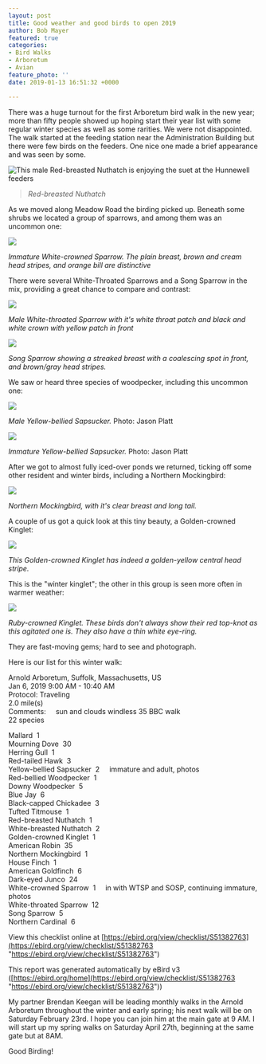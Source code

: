 ```yaml
---
layout: post
title: Good weather and good birds to open 2019
author: Bob Mayer
featured: true
categories:
- Bird Walks
- Arboretum
- Avian
feature_photo: ''
date: 2019-01-13 16:51:32 +0000

---
```

There was a huge turnout for the first Arboretum bird walk in the new year; more than fifty people showed up hoping start their year list with some regular winter species as well as some rarities.  We were not disappointed.   The walk started at the feeding station near the Administration Building but there were few birds on the feeders. One nice one made a brief appearance and was seen by some.

![This male Red-breasted Nuthatch is enjoying the suet at the Hunnewell feeders](/images/P1150212.jpg "Red-breasted Nuthatch")

> _Red-breasted Nuthatch_

As we moved along Meadow Road the birding picked up. Beneath some shrubs we located a group of sparrows, and among them was an uncommon one:

![](/images/P1050933.jpg)

_Immature White-crowned Sparrow. The plain breast, brown and cream head stripes, and orange bill are distinctive_

There were several White-Throated Sparrows and a Song Sparrow in the mix, providing a great  chance to compare and contrast:

![](/images/2016/04/P1110340.jpg)

_Male White-throated Sparrow with it's white throat patch and black and white crown with yellow patch in front_

![](/images/P1280094.jpg)

_Song Sparrow showing a streaked breast with a coalescing spot in front, and brown/gray head stripes._

We saw or heard three species of woodpecker, including this uncommon one:

![](/images/133485821.jpg)

_Male Yellow-bellied Sapsucker._ Photo: Jason Platt

![](/images/133485751.jpg)

_Immature Yellow-bellied Sapsucker._ Photo: Jason Platt

After we got to almost fully iced-over ponds we returned, ticking off some other resident and winter birds, including a Northern Mockingbird:

![](/images/P1150229.jpg)

_Northern Mockingbird, with it's clear breast and long tail._

A couple of us got a quick look at this tiny beauty, a Golden-crowned Kinglet:

![](/images/P1150439.jpg)

_This Golden-crowned Kinglet has indeed a golden-yellow central head stripe._

This is the "winter kinglet"; the other in this group is seen more often in warmer weather:

![](/images/P1010930.jpg)

_Ruby-crowned Kinglet. These  birds don't always show their red top-knot as this agitated one is. They also have a thin white eye-ring._

They are fast-moving gems; hard to see and photograph.

Here is our list for this winter walk:

Arnold Arboretum, Suffolk, Massachusetts, US  
Jan 6, 2019 9:00 AM - 10:40 AM  
Protocol: Traveling  
2\.0 mile(s)  
Comments:     sun and clouds windless 35 BBC walk  
22 species

Mallard  1  
Mourning Dove  30  
Herring Gull  1  
Red-tailed Hawk  3  
Yellow-bellied Sapsucker  2     immature and adult, photos  
Red-bellied Woodpecker  1  
Downy Woodpecker  5  
Blue Jay  6  
Black-capped Chickadee  3  
Tufted Titmouse  1  
Red-breasted Nuthatch  1  
White-breasted Nuthatch  2  
Golden-crowned Kinglet  1  
American Robin  35  
Northern Mockingbird  1  
House Finch  1  
American Goldfinch  6  
Dark-eyed Junco  24  
White-crowned Sparrow  1     in with WTSP and SOSP, continuing immature, photos  
White-throated Sparrow  12  
Song Sparrow  5  
Northern Cardinal  6

View this checklist online at [https://ebird.org/view/checklist/S51382763](https://ebird.org/view/checklist/S51382763 "https://ebird.org/view/checklist/S51382763")

This report was generated automatically by eBird v3 ([https://ebird.org/home](https://ebird.org/view/checklist/S51382763 "https://ebird.org/view/checklist/S51382763"))

My partner Brendan Keegan will be leading monthly walks in the Arnold Arboretum throughout the winter and early spring; his next walk will be on Saturday February 23rd.  I hope you can join him at the main gate at 9 AM.  I will start up my spring walks on Saturday April 27th, beginning at the same gate but at 8AM.

Good Birding!